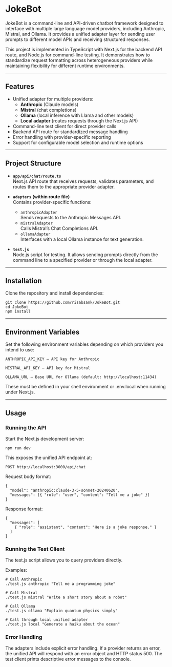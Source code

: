 # JokeBot

JokeBot is a command-line and API-driven chatbot framework designed to interface with multiple large language model providers, including Anthropic, Mistral, and Ollama. It provides a unified adapter layer for sending user prompts to different model APIs and receiving structured responses.  

This project is implemented in TypeScript with Next.js for the backend API route, and Node.js for command-line testing. It demonstrates how to standardize request formatting across heterogeneous providers while maintaining flexibility for different runtime environments.

---

## Features

- Unified adapter for multiple providers:
  - **Anthropic** (Claude models)
  - **Mistral** (chat completions)
  - **Ollama** (local inference with Llama and other models)
  - **Local adapter** (routes requests through the Next.js API)
- Command-line test client for direct provider calls
- Backend API route for standardized message handling
- Error handling with provider-specific reporting
- Support for configurable model selection and runtime options

---

## Project Structure

- **`app/api/chat/route.ts`**  
  Next.js API route that receives requests, validates parameters, and routes them to the appropriate provider adapter.

- **`adapters` (within route file)**  
  Contains provider-specific functions:
  - `anthropicAdapter`  
    Sends requests to the Anthropic Messages API.  
  - `mistralAdapter`  
    Calls Mistral’s Chat Completions API.  
  - `ollamaAdapter`  
    Interfaces with a local Ollama instance for text generation.  

- **`test.js`**  
  Node.js script for testing. It allows sending prompts directly from the command line to a specified provider or through the local adapter.

---

## Installation

Clone the repository and install dependencies:

```
git clone https://github.com/risabsank/JokeBot.git
cd JokeBot
npm install
```
---

## Environment Variables

Set the following environment variables depending on which providers you intend to use:

```
ANTHROPIC_API_KEY – API key for Anthropic

MISTRAL_API_KEY – API key for Mistral

OLLAMA_URL – Base URL for Ollama (default: http://localhost:11434)
```

These must be defined in your shell environment or .env.local when running under Next.js.

---

## Usage

### Running the API
Start the Next.js development server:

```
npm run dev
```

This exposes the unified API endpoint at:

```
POST http://localhost:3000/api/chat
```

Request body format:

```
{
  "model": "anthropic:claude-3-5-sonnet-20240620",
  "messages": [{ "role": "user", "content": "Tell me a joke" }]
}
```

Response format:

```
{
  "messages": [
    { "role": "assistant", "content": "Here is a joke response." }
  ]
}
```

### Running the Test Client
The test.js script allows you to query providers directly.

Examples:

```
# Call Anthropic
./test.js anthropic "Tell me a programming joke"

# Call Mistral
./test.js mistral "Write a short story about a robot"

# Call Ollama
./test.js ollama "Explain quantum physics simply"

# Call through local unified adapter
./test.js local "Generate a haiku about the ocean"
```

### Error Handling
The adapters include explicit error handling. If a provider returns an error, the unified API will respond with an error object and HTTP status 500. The test client prints descriptive error messages to the console.
